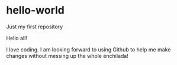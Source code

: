 # hello-world
Just my first repository

Hello all!

I love coding.  I am looking forward to using Github to help me make changes without messing up the whole enchilada!
